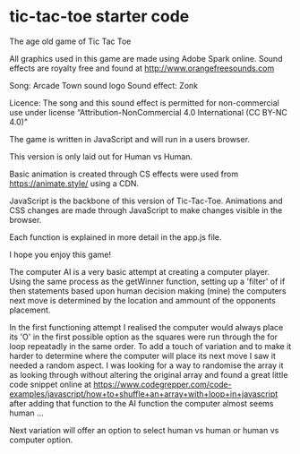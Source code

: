 # tic-tac-toe starter code
The age old game of Tic Tac Toe

All graphics used in this game are made using Adobe Spark online.
Sound effects are royalty free and found at http://www.orangefreesounds.com 

Song: Arcade Town sound logo
Sound effect: Zonk

Licence: The song and this sound effect is permitted for non-commercial use under license “Attribution-NonCommercial 4.0 International (CC BY-NC 4.0)"

The game is written in JavaScript and will run in a users browser. 

This version is only laid out for Human vs Human.

Basic animation is created through CS effects were used from https://animate.style/ using a CDN.

JavaScript is the backbone of this version of Tic-Tac-Toe. Animations and CSS changes are made through JavaScript to make changes visible in the browser.

Each function is explained in more detail in the app.js file. 

I hope you enjoy this game!

The computer AI is a very basic attempt at creating a computer player. Using the same process as the getWinner function, setting up a 'filter' of if then statements based upon human decision making (mine) the computers next move is determined by the location and ammount of the opponents placement. 

In the first functioning attempt I realised the computer would always place its 'O' in the first possible option as the squares were run through the for loop repeatadly in the same order. To add a touch of variation and to make it harder to determine where the computer will place its next move I saw it needed a random aspect. I was looking for a way to randomise the array it as looking through without altering the original array and found a great little code snippet online at https://www.codegrepper.com/code-examples/javascript/how+to+shuffle+an+array+with+loop+in+javascript after adding that function to the AI function the computer almost seems human ...

Next variation will offer an option to select human vs human or human vs computer option.
